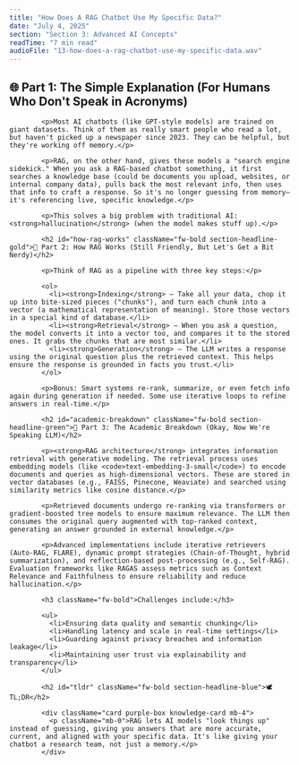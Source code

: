 ```yaml
---
title: "How Does A RAG Chatbot Use My Specific Data?"
date: "July 4, 2025"
section: "Section 3: Advanced AI Concepts"
readTime: "7 min read"
audioFile: "13-how-does-a-rag-chatbot-use-my-specific-data.wav"
---
```


<h2 id="simple-explanation" className="fw-bold section-headline-blue">🌐 Part 1: The Simple Explanation (For Humans Who Don't Speak in Acronyms)</h2>
            
            <p>Most AI chatbots (like GPT-style models) are trained on giant datasets. Think of them as really smart people who read a lot, but haven't picked up a newspaper since 2023. They can be helpful, but they're working off memory.</p>
            
            <p>RAG, on the other hand, gives these models a "search engine sidekick." When you ask a RAG-based chatbot something, it first searches a knowledge base (could be documents you upload, websites, or internal company data), pulls back the most relevant info, then uses that info to craft a response. So it's no longer guessing from memory—it's referencing live, specific knowledge.</p>
            
            <p>This solves a big problem with traditional AI: <strong>hallucination</strong> (when the model makes stuff up).</p>

            <h2 id="how-rag-works" className="fw-bold section-headline-gold">🔧 Part 2: How RAG Works (Still Friendly, But Let's Get a Bit Nerdy)</h2>
            
            <p>Think of RAG as a pipeline with three key steps:</p>
            
            <ol>
              <li><strong>Indexing</strong> — Take all your data, chop it up into bite-sized pieces ("chunks"), and turn each chunk into a vector (a mathematical representation of meaning). Store those vectors in a special kind of database.</li>
              <li><strong>Retrieval</strong> — When you ask a question, the model converts it into a vector too, and compares it to the stored ones. It grabs the chunks that are most similar.</li>
              <li><strong>Generation</strong> — The LLM writes a response using the original question plus the retrieved context. This helps ensure the response is grounded in facts you trust.</li>
            </ol>
            
            <p>Bonus: Smart systems re-rank, summarize, or even fetch info again during generation if needed. Some use iterative loops to refine answers in real-time.</p>

            <h2 id="academic-breakdown" className="fw-bold section-headline-green">🔎 Part 3: The Academic Breakdown (Okay, Now We're Speaking LLM)</h2>
            
            <p><strong>RAG architecture</strong> integrates information retrieval with generative modeling. The retrieval process uses embedding models (like <code>text-embedding-3-small</code>) to encode documents and queries as high-dimensional vectors. These are stored in vector databases (e.g., FAISS, Pinecone, Weaviate) and searched using similarity metrics like cosine distance.</p>
            
            <p>Retrieved documents undergo re-ranking via transformers or gradient-boosted tree models to ensure maximum relevance. The LLM then consumes the original query augmented with top-ranked context, generating an answer grounded in external knowledge.</p>
            
            <p>Advanced implementations include iterative retrievers (Auto-RAG, FLARE), dynamic prompt strategies (Chain-of-Thought, hybrid summarization), and reflection-based post-processing (e.g., Self-RAG). Evaluation frameworks like RAGAS assess metrics such as Context Relevance and Faithfulness to ensure reliability and reduce hallucination.</p>

            <h3 className="fw-bold">Challenges include:</h3>
            
            <ul>
              <li>Ensuring data quality and semantic chunking</li>
              <li>Handling latency and scale in real-time settings</li>
              <li>Guarding against privacy breaches and information leakage</li>
              <li>Maintaining user trust via explainability and transparency</li>
            </ul>

            <h2 id="tldr" className="fw-bold section-headline-blue">🕊️ TL;DR</h2>
            
            <div className="card purple-box knowledge-card mb-4">
              <p className="mb-0">RAG lets AI models "look things up" instead of guessing, giving you answers that are more accurate, current, and aligned with your specific data. It's like giving your chatbot a research team, not just a memory.</p>
            </div>
